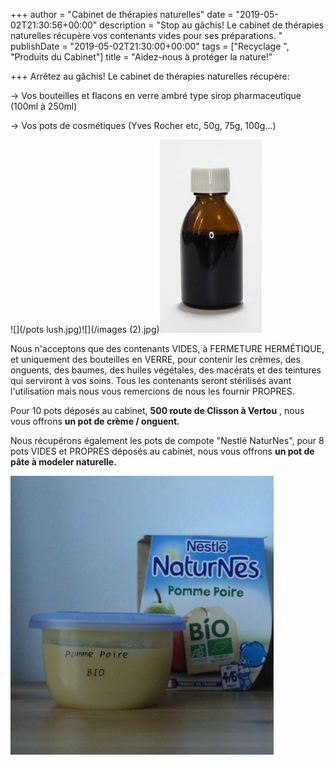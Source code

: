 +++
author = "Cabinet de thérapies naturelles"
date = "2019-05-02T21:30:56+00:00"
description = "Stop au gâchis! Le cabinet de thérapies naturelles récupère vos contenants vides pour ses préparations. "
publishDate = "2019-05-02T21:30:00+00:00"
tags = ["Recyclage ", "Produits du Cabinet"]
title = "Aidez-nous à protéger la nature!"

+++
Arrêtez au gâchis! Le cabinet de thérapies naturelles récupère:

\-> Vos bouteilles et flacons en verre ambré type sirop pharmaceutique (100ml à 250ml)

\-> Vos pots de cosmétiques (Yves Rocher etc, 50g, 75g, 100g…)

![](/pots lush.jpg)![](/images (2).jpg)![](/images.jpg)

Nous n'acceptons que des contenants VIDES, à FERMETURE HERMÉTIQUE, et uniquement des bouteilles en VERRE, pour contenir les crèmes, des onguents, des baumes, des huiles végétales, des macérats et des teintures qui serviront à vos soins. Tous les contenants seront stérilisés avant l'utilisation mais nous vous remercions de nous les fournir PROPRES.

Pour 10 pots déposés au cabinet, **500 route de Clisson à Vertou** , nous vous offrons **un pot de crème / onguent.**

Nous récupérons également les pots de compote "Nestlé NaturNes", pour 8 pots VIDES et PROPRES déposés au cabinet, nous vous offrons **un pot de pâte à modeler naturelle.**

![](/ob_491864_nestle-naturnes-compotes-bio-sans-sucr.jpg)